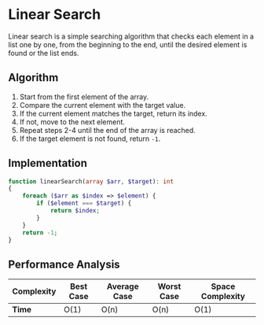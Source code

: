 # Linear Search
Linear search is a simple searching algorithm that checks each element in a list one by one, from the beginning to the end, until the desired element is found or the list ends.

## Algorithm
1. Start from the first element of the array.
2. Compare the current element with the target value.
3. If the current element matches the target, return its index.
4. If not, move to the next element.
5. Repeat steps 2-4 until the end of the array is reached.
6. If the target element is not found, return `-1`.

## Implementation
```php
function linearSearch(array $arr, $target): int
{
    foreach ($arr as $index => $element) {
        if ($element === $target) {
            return $index;
        }
    }
    return -1;
}
```

## Performance Analysis
| Complexity | Best Case | Average Case | Worst Case | Space Complexity |
| ---------- | --------- | ------------ | ---------- | ---------------- |
| **Time**   | O(1)      | O(n)         | O(n)       | O(1)             |
